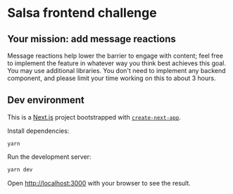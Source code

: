 # Salsa frontend challenge

## Your mission: add message reactions

Message reactions help lower the barrier to engage with content; feel free to implement the feature in whatever way you
think best achieves this goal. You may use additional libraries. You don't need to implement any backend component, and
please limit your time working on this to about 3 hours.

## Dev environment

This is a [Next.js](https://nextjs.org/) project bootstrapped with [`create-next-app`](https://github.com/vercel/next.js/tree/canary/packages/create-next-app).

Install dependencies:

```
yarn
```

Run the development server:

```bash
yarn dev
```

Open [http://localhost:3000](http://localhost:3000) with your browser to see the result.